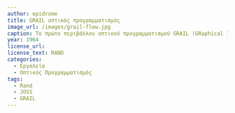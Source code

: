```yaml
---
author: epidrome
title: GRAIL οπτικός προγραμματισμός 
image_url: /images/grail-flow.jpg
caption: Το πρώτο περιβάλλον οπτικού προγραμματισμού GRAIL (GRaphical Input Language) απευθύνεται σε επαγγελματίες, οι οποίοι δεν γνωρίζουν να γράφουν κώδικα, αλλά γνωρίζουν άριστα την ροή εργασίας της δουλειάς τους, οπότε μπορούν να την περιγράψουν σε ένα ευέλικτο διάγραμμα ροής στον υπολογιστή.
year: 1964 
license_url: 
license_text: RAND
categories:
  - Εργαλεία 
  - Οπτικός Προγραμματισμός 
tags:
  - Rand
  - JOSS
  - GRAIL
---
```

